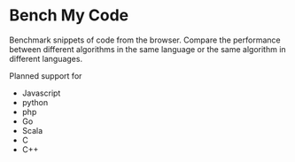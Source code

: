 # Bench My Code

Benchmark snippets of code from the browser. Compare the performance between different algorithms in the same language or the same algorithm in different languages.

Planned support for
- Javascript
- python
- php
- Go
- Scala
- C
- C++
